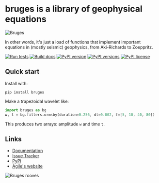 # bruges is a library of geophysical equations

![Bruges](http://agile.geosci.ai/bruges.png)

In other words, it's just a load of functions that implement important equations in (mostly seismic) geophysics, from Aki-Richards to Zoeppritz.

[![Run tests](https://github.com/agile-geoscience/bruges/actions/workflows/run-tests.yml/badge.svg)](https://github.com/agile-geoscience/bruges/actions/workflows/run-tests.yml)
[![Build docs](https://github.com/agile-geoscience/bruges/actions/workflows/build-docs.yml/badge.svg)](https://github.com/agile-geoscience/bruges/actions/workflows/build-docs.yml)
[![PyPI version](https://img.shields.io/pypi/v/bruges.svg)](https://pypi.python.org/pypi/bruges/)
[![PyPI versions](https://img.shields.io/pypi/pyversions/bruges.svg)](https://pypi.org/project/bruges//)
[![PyPI license](https://img.shields.io/pypi/l/bruges.svg)](https://pypi.org/project/bruges/)


## Quick start

Install with:

```shell
pip install bruges
```

Make a trapezoidal wavelet like:

```python
import bruges as bg
w, t = bg.filters.ormsby(duration=0.256, dt=0.002, f=[5, 10, 40, 80])
```

This produces two arrays: amplitude `w` and time `t`.


## Links

- [Documentation](https://code.agilescientific.com/bruges)
- [Issue Tracker](https://github.com/agile-geoscience/bruges/issues/)
- [PyPi](http://pypi.python.org/pypi/bruges/)
- [Agile's website](http://www.agilescientific.com)

![Bruges rooves](https://www.dropbox.com/s/tzvi22ujq6rozdb/bruges_long_rooves.png?raw=1)

